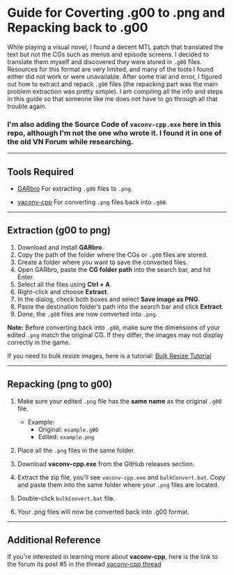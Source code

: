 # Guide for Coverting .g00 to .png and Repacking back to .g00
While playing a visual novel, I found a decent MTL patch that translated the text but not the CGs such as menus and episode screens. I decided to translate them myself and discovered they were stored in `.g00` files. Resources for this format are very limited, and many of the tools I found either did not work or were unavailable. After some trial and error, I figured out how to extract and repack `.g00` files (the repacking part was the main problem extraction was pretty simple). I am compiling all the info and steps in this guide so that someone like me does not have to go through all that trouble again.

### I'm also adding the Source Code of `vaconv-cpp.exe` here in this repo, although I'm not the one who wrote it. I found it in one of the old VN Forum while researching.

---

## Tools Required
- [GARbro](https://github.com/morkt/GARbro)  For extracting `.g00` files to `.png`.

- [vaconv-cpp](https://github.com/user-attachments/files/21976204/vaconv-cpp.zip)  For converting `.png` files back into `.g00`.

---

## Extraction (g00 to png)

1. Download and install **GARbro**.  
2. Copy the path of the folder where the CGs or `.g00` files are stored.  
3. Create a folder where you want to save the converted files.  
4. Open GARbro, paste the **CG folder path** into the search bar, and hit Enter.  
5. Select all the files using **Ctrl + A**.  
6. Right-click and choose **Extract**.  
7. In the dialog, check both boxes and select **Save image as PNG**.  
8. Paste the destination folder’s path into the search bar and click **Extract**.  
9. Done, the `.g00` files are now converted into `.png`.

**Note:** Before converting back into `.g00`, make sure the dimensions of your edited `.png` match the original CG. If they differ, the images may not display correctly in the game.  

If you need to bulk resize images, here is a tutorial: [Bulk Resize Tutorial](https://youtu.be/8ic2BW9Aolo?si=0FYgVFhfIo72Ucbe)

---

## Repacking (png to g00)

1. Make sure your edited `.png` file has the **same name** as the original `.g00` file.  
   - Example:  
     - Original: `example.g00`  
     - Edited: `example.png`  

2. Place all the `.png` files in the same folder.  
3. Download **vaconv-cpp.exe** from the GitHub releases section.
4. Extract the zip file, you'll see `vaconv-cpp.exe` and `bulkConvert.bat`. Copy and paste them into the same folder where your `.png` files are located.
5. Double-click `bulkConvert.bat` file.
6. Your .png files will now be converted back into .g00 format.

---

## Additional Reference

If you're interested in learning more about **vaconv-cpp**, here is the link to the forum its post #5 in the thread
[vaconv-cpp thread](https://forums.fuwanovel.moe/topic/4887-data-extraction-thread/page/21/)
